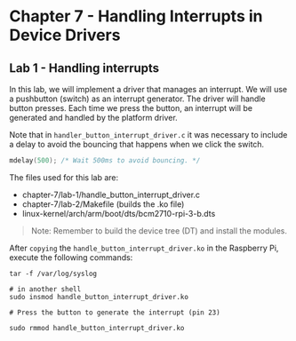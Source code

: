 
# Chapter 7 - Handling Interrupts in Device Drivers


## Lab 1 - Handling interrupts

In this lab, we will implement a driver that manages an interrupt.
We will use a pushbutton (switch) as an interrupt generator. The driver
will handle button presses. Each time we press the button, an interrupt
will be generated and handled by the platform driver.

Note that in `handler_button_interrupt_driver.c` it was necessary
to include a delay to avoid the bouncing that happens when we click the switch.

```c
mdelay(500); /* Wait 500ms to avoid bouncing. */
```

The files used for this lab are:

- chapter-7/lab-1/handle_button_interrupt_driver.c
- chapter-7/lab-2/Makefile (builds the .ko file)
- linux-kernel/arch/arm/boot/dts/bcm2710-rpi-3-b.dts

>Note: Remember to build the device tree (DT) and install the modules.

After `copying` the `handle_button_interrupt_driver.ko` in the Raspberry Pi,
execute the following commands:

```shell
tar -f /var/log/syslog

# in another shell
sudo insmod handle_button_interrupt_driver.ko

# Press the button to generate the interrupt (pin 23)

sudo rmmod handle_button_interrupt_driver.ko
```

